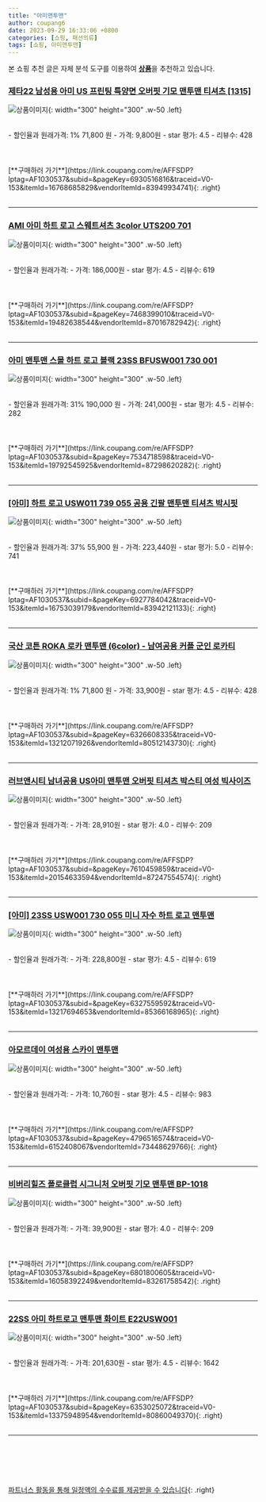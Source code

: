 ```yaml
---
title: "아미맨투맨"
author: coupang6
date: 2023-09-29 16:33:06 +0800
categories: [쇼핑, 패션의류]
tags: [쇼핑, 아미맨투맨]
---
```


본 쇼핑 추천 글은 자체 분석 도구를 이용하여 [**상품**](https://link.coupang.com/a/bao1ui)을 추천하고 있습니다.

### [제타22 남성용 아미 US 프린팅 특양면 오버핏 기모 맨투맨 티셔츠 [1315]](https://link.coupang.com/re/AFFSDP?lptag=AF1030537&subid=&pageKey=6930516816&traceid=V0-153&itemId=16768685829&vendorItemId=83949934741)

![상품이미지](https://thumbnail8.coupangcdn.com/thumbnails/remote/230x230ex/image/vendor_inventory/78f3/e32a0811eb9b40fd8c52e1edd2770d4e7e1584ea9ea9a8c4b6eba594a6c8.jpg){: width="300" height="300" .w-50 .left}


<br>
- 할인율과 원래가격: 1%  71,800   원
- 가격: 9,800원
- star 평가: 4.5
- 리뷰수: 428
<br>
<br>
<br>
<br>
[**구매하러 가기**](https://link.coupang.com/re/AFFSDP?lptag=AF1030537&subid=&pageKey=6930516816&traceid=V0-153&itemId=16768685829&vendorItemId=83949934741){: .right}
<br>
<br>

---

### [AMI 아미 하트 로고 스웨트셔츠 3color UTS200 701](https://link.coupang.com/re/AFFSDP?lptag=AF1030537&subid=&pageKey=7468399010&traceid=V0-153&itemId=19482638544&vendorItemId=87016782942)

![상품이미지](https://thumbnail6.coupangcdn.com/thumbnails/remote/230x230ex/image/vendor_inventory/fca8/c2660158e3ebdb4e9fa34ae7a1bcb5318c6aae554660499e603c6c1018b5.jpg){: width="300" height="300" .w-50 .left}


<br>
- 할인율과 원래가격: 
- 가격: 186,000원
- star 평가: 4.5
- 리뷰수: 619
<br>
<br>
<br>
<br>
[**구매하러 가기**](https://link.coupang.com/re/AFFSDP?lptag=AF1030537&subid=&pageKey=7468399010&traceid=V0-153&itemId=19482638544&vendorItemId=87016782942){: .right}
<br>
<br>

---

### [아미 맨투맨 스몰 하트 로고 블랙 23SS BFUSW001 730 001](https://link.coupang.com/re/AFFSDP?lptag=AF1030537&subid=&pageKey=7534718598&traceid=V0-153&itemId=19792545925&vendorItemId=87298620282)

![상품이미지](https://thumbnail10.coupangcdn.com/thumbnails/remote/230x230ex/image/vendor_inventory/542b/a77b10421d23d5862748566151fe17d2e7480cb605d3d8373eaac50fc73e.jpg){: width="300" height="300" .w-50 .left}


<br>
- 할인율과 원래가격: 31%  190,000   원
- 가격: 241,000원
- star 평가: 4.5
- 리뷰수: 282
<br>
<br>
<br>
<br>
[**구매하러 가기**](https://link.coupang.com/re/AFFSDP?lptag=AF1030537&subid=&pageKey=7534718598&traceid=V0-153&itemId=19792545925&vendorItemId=87298620282){: .right}
<br>
<br>

---

### [[아미] 하트 로고 USW011 739 055 공용 긴팔 맨투맨 티셔츠 박시핏](https://link.coupang.com/re/AFFSDP?lptag=AF1030537&subid=&pageKey=6927784042&traceid=V0-153&itemId=16753039179&vendorItemId=83942121133)

![상품이미지](https://thumbnail8.coupangcdn.com/thumbnails/remote/230x230ex/image/vendor_inventory/d72a/65f5e2ea1f1c4200f6c36b4921a295a8dee7bea855369e0852363deef32b.jpg){: width="300" height="300" .w-50 .left}


<br>
- 할인율과 원래가격: 37%  55,900   원
- 가격: 223,440원
- star 평가: 5.0
- 리뷰수: 741
<br>
<br>
<br>
<br>
[**구매하러 가기**](https://link.coupang.com/re/AFFSDP?lptag=AF1030537&subid=&pageKey=6927784042&traceid=V0-153&itemId=16753039179&vendorItemId=83942121133){: .right}
<br>
<br>

---

### [국산 코튼 ROKA 로카 맨투맨 (6color) - 남여공용 커플 군인 로카티](https://link.coupang.com/re/AFFSDP?lptag=AF1030537&subid=&pageKey=6326608335&traceid=V0-153&itemId=13212071926&vendorItemId=80512143730)

![상품이미지](https://thumbnail10.coupangcdn.com/thumbnails/remote/230x230ex/image/vendor_inventory/b8e0/c04edf157d51d9121bb9225a6826e5ff9a5107f7148d658d85722089f0e5.jpg){: width="300" height="300" .w-50 .left}


<br>
- 할인율과 원래가격: 1%  71,800   원
- 가격: 33,900원
- star 평가: 4.5
- 리뷰수: 428
<br>
<br>
<br>
<br>
[**구매하러 가기**](https://link.coupang.com/re/AFFSDP?lptag=AF1030537&subid=&pageKey=6326608335&traceid=V0-153&itemId=13212071926&vendorItemId=80512143730){: .right}
<br>
<br>

---

### [러브앤시티 남녀공용 US아미 맨투맨 오버핏 티셔츠 박스티 여성 빅사이즈](https://link.coupang.com/re/AFFSDP?lptag=AF1030537&subid=&pageKey=7610459859&traceid=V0-153&itemId=20154633594&vendorItemId=87247554574)

![상품이미지](https://thumbnail6.coupangcdn.com/thumbnails/remote/230x230ex/image/vendor_inventory/e09f/e5155f487db2bf9b84b8a0786b4b6e67eb091f7783f4f0c84dc9502ba3ff.jpg){: width="300" height="300" .w-50 .left}


<br>
- 할인율과 원래가격: 
- 가격: 28,910원
- star 평가: 4.0
- 리뷰수: 209
<br>
<br>
<br>
<br>
[**구매하러 가기**](https://link.coupang.com/re/AFFSDP?lptag=AF1030537&subid=&pageKey=7610459859&traceid=V0-153&itemId=20154633594&vendorItemId=87247554574){: .right}
<br>
<br>

---

### [[아미] 23SS USW001 730 055 미니 자수 하트 로고 맨투맨](https://link.coupang.com/re/AFFSDP?lptag=AF1030537&subid=&pageKey=6327559592&traceid=V0-153&itemId=13217694653&vendorItemId=85366168965)

![상품이미지](https://thumbnail9.coupangcdn.com/thumbnails/remote/230x230ex/image/vendor_inventory/e002/ac52b7e38cc48aa5195a468816da36582b0d1023a1c2df98dcf043251546.jpg){: width="300" height="300" .w-50 .left}


<br>
- 할인율과 원래가격: 
- 가격: 228,800원
- star 평가: 4.5
- 리뷰수: 619
<br>
<br>
<br>
<br>
[**구매하러 가기**](https://link.coupang.com/re/AFFSDP?lptag=AF1030537&subid=&pageKey=6327559592&traceid=V0-153&itemId=13217694653&vendorItemId=85366168965){: .right}
<br>
<br>

---

### [아모르데이 여성용 스카이 맨투맨](https://link.coupang.com/re/AFFSDP?lptag=AF1030537&subid=&pageKey=4796516574&traceid=V0-153&itemId=6152408067&vendorItemId=73448629766)

![상품이미지](https://thumbnail9.coupangcdn.com/thumbnails/remote/230x230ex/image/rs_quotation_api/i1akv2gu/ecb2668acfb8446cbb4e1fcf34eab370.jpg){: width="300" height="300" .w-50 .left}


<br>
- 할인율과 원래가격: 
- 가격: 10,760원
- star 평가: 4.5
- 리뷰수: 983
<br>
<br>
<br>
<br>
[**구매하러 가기**](https://link.coupang.com/re/AFFSDP?lptag=AF1030537&subid=&pageKey=4796516574&traceid=V0-153&itemId=6152408067&vendorItemId=73448629766){: .right}
<br>
<br>

---

### [비버리힐즈 폴로클럽 시그니처 오버핏 기모 맨투맨 BP-1018](https://link.coupang.com/re/AFFSDP?lptag=AF1030537&subid=&pageKey=6801800605&traceid=V0-153&itemId=16058392249&vendorItemId=83261758542)

![상품이미지](https://thumbnail8.coupangcdn.com/thumbnails/remote/230x230ex/image/vendor_inventory/2382/2eb3ad95960265d286072acfd93d2208d631ffdd7c2dc722dba6c7341011.jpg){: width="300" height="300" .w-50 .left}


<br>
- 할인율과 원래가격: 
- 가격: 39,900원
- star 평가: 4.0
- 리뷰수: 209
<br>
<br>
<br>
<br>
[**구매하러 가기**](https://link.coupang.com/re/AFFSDP?lptag=AF1030537&subid=&pageKey=6801800605&traceid=V0-153&itemId=16058392249&vendorItemId=83261758542){: .right}
<br>
<br>

---

### [22SS 아미 하트로고 맨투맨 화이트 E22USW001](https://link.coupang.com/re/AFFSDP?lptag=AF1030537&subid=&pageKey=6353025072&traceid=V0-153&itemId=13375948954&vendorItemId=80860049370)

![상품이미지](https://thumbnail9.coupangcdn.com/thumbnails/remote/230x230ex/image/vendor_inventory/0580/4525b80d76036d3807bf62dbda6f8ec6552869b79f601018016aa0b08135.jpg){: width="300" height="300" .w-50 .left}


<br>
- 할인율과 원래가격: 
- 가격: 201,630원
- star 평가: 4.5
- 리뷰수: 1642
<br>
<br>
<br>
<br>
[**구매하러 가기**](https://link.coupang.com/re/AFFSDP?lptag=AF1030537&subid=&pageKey=6353025072&traceid=V0-153&itemId=13375948954&vendorItemId=80860049370){: .right}
<br>
<br>

---
<br><br><br><br><br> [파트너스 활동을 통해 일정액의 수수료를 제공받을 수 있습니다](https://link.coupang.com/a/bao1ui){: .right}